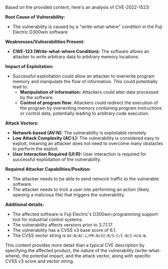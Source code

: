Based on the provided content, here's an analysis of CVE-2022-1523:

**Root Cause of Vulnerability:**
- The vulnerability is caused by a "write-what-where" condition in the Fuji Electric D300win software.

**Weaknesses/Vulnerabilities Present:**
- **CWE-123 (Write-what-where Condition):** The software allows an attacker to write arbitrary data to arbitrary memory locations.

**Impact of Exploitation:**
- Successful exploitation could allow an attacker to overwrite program memory and manipulate the flow of information. This could potentially lead to:
    - **Manipulation of information:** Attackers could alter data processed by the software.
    - **Control of program flow:** Attackers could redirect the execution of the program by overwriting memory containing program instructions or control data, potentially leading to arbitrary code execution.

**Attack Vectors:**
- **Network-based (AV:N):** The vulnerability is exploitable remotely.
- **Low Attack Complexity (AC:L):** The vulnerability is considered easy to exploit, meaning an attacker does not need to overcome many obstacles to perform the exploit.
- **User Interaction Required (UI:R):** User interaction is required for successful exploitation of the vulnerability.

**Required Attacker Capabilities/Position:**
- The attacker needs to be able to send network traffic to the vulnerable software.
- The attacker needs to trick a user into performing an action (likely opening a malicious file) that triggers the vulnerability.

**Additional details:**

- The affected software is Fuji Electric's D300win programming support tool for industrial control systems.
- The vulnerability affects versions prior to 3.7.1.17.
- The vulnerability has a CVSS v3 base score of 6.1.
- The CVSS vector string is `AV:N/AC:L/PR:N/UI:R/S:C/C:N/I:H/A:N`.

This content provides more detail than a typical CVE description by specifying the affected product, the nature of the vulnerability (write-what-where), the potential impact, and the attack vector, along with specific CVSS v3 score and vector string.